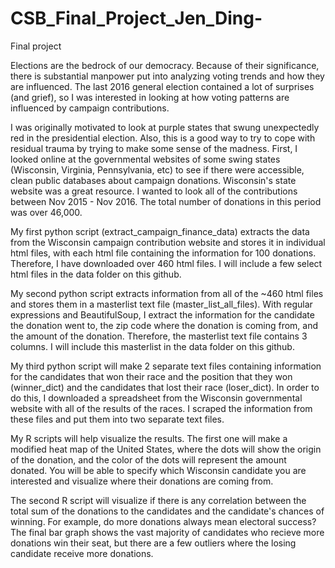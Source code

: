 # CSB_Final_Project_Jen_Ding-
Final project 

Elections are the bedrock of our democracy. Because of their significance, there is substantial manpower put into analyzing voting trends and how they are influenced. The last 2016 general election contained a lot of surprises (and grief), so I was interested in looking at how voting patterns are influenced by campaign contributions. 

I was originally motivated to look at purple states that swung unexpectedly red in the presidential election. Also, this is a good way to try to cope with residual trauma by trying to make some sense of the madness. First, I looked online at the governmental websites of some swing states (Wisconsin, Virginia, Pennsylvania, etc) to see if there were accessible, clean public databases about campaign donations. Wisconsin's state website was a great resource. I wanted to look all of the contributions between Nov 2015 - Nov 2016. The total number of donations in this period was over 46,000. 

My first python script (extract_campaign_finance_data) extracts the data from the Wisconsin campaign contribution website and stores it in individual html files, with each html file containing the information for 100 donations. Therefore, I have downloaded over 460 html files. I will include a few select html files in the data folder on this github. 

My second python script extracts information from all of the ~460 html files and stores them in a masterlist text file (master_list_all_files). With regular expressions and BeautifulSoup, I extract the information for the candidate the donation went to, the zip code where the donation is coming from, and the amount of the donation. Therefore, the masterlist text file contains 3 columns. I will include this masterlist in the data folder on this github. 

My third python script will make 2 separate text files containing information for the candidates that won their race and the position that they won (winner_dict) and the candidates that lost their race (loser_dict). In order to do this, I downloaded a spreadsheet from the Wisconsin governmental website with all of the results of the races. I scraped the information from these files and put them into two separate text files. 

My R scripts will help visualize the results. The first one will make a modified heat map of the United States, where the dots will show the origin of the donation, and the color of the dots will represent the amount donated. You will be able to specify which Wisconsin candidate you are interested and visualize where their donations are coming from. 

The second R script will visualize if there is any correlation between the total sum of the donations to the candidates and the candidate's chances of winning. For example, do more donations always mean electoral success? The final bar graph shows the vast majority of candidates who recieve more donations win their seat, but there are a few outliers where the losing candidate receive more donations. 


 
